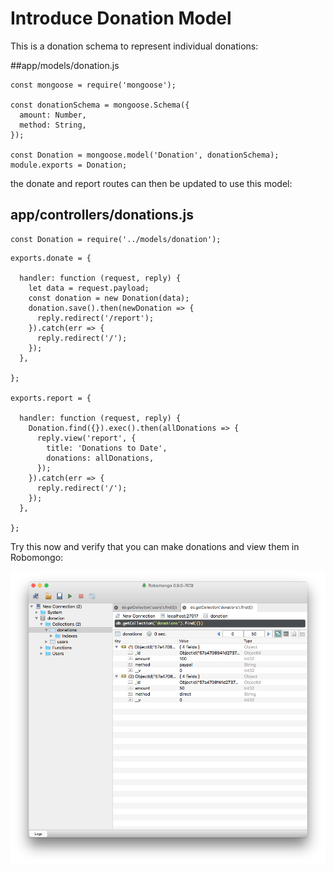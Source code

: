 # Introduce Donation Model

This is a donation schema to represent individual donations:

##app/models/donation.js

~~~
const mongoose = require('mongoose');

const donationSchema = mongoose.Schema({
  amount: Number,
  method: String,
});

const Donation = mongoose.model('Donation', donationSchema);
module.exports = Donation;

~~~

the donate and report routes can then be updated to use this model:

## app/controllers/donations.js

~~~
const Donation = require('../models/donation');
~~~


~~~
exports.donate = {

  handler: function (request, reply) {
    let data = request.payload;
    const donation = new Donation(data);
    donation.save().then(newDonation => {
      reply.redirect('/report');
    }).catch(err => {
      reply.redirect('/');
    });
  },

};

exports.report = {

  handler: function (request, reply) {
    Donation.find({}).exec().then(allDonations => {
      reply.view('report', {
        title: 'Donations to Date',
        donations: allDonations,
      });
    }).catch(err => {
      reply.redirect('/');
    });
  },

};
~~~

Try this now and verify that you can make donations and view them in Robomongo:

![](img/05.png)